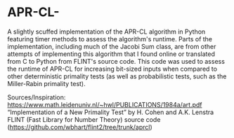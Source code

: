 # APR-CL-
A slightly scuffed implementation of the APR-CL algorithm in Python featuring timer methods to assess the algorithm's runtime. Parts of the implementation, including much of the Jacobi Sum class, are from other attempts of implementing this algorithm that I found online or translated from C to Python from FLINT's source code. This code was used to assess the runtime of APR-CL for increasing bit-sized inputs when compared to other deterministic primality tests (as well as probabilistic tests, such as the Miller-Rabin primality test). 

Sources/Inspiration:
https://www.math.leidenuniv.nl/~hwl/PUBLICATIONS/1984a/art.pdf
“Implementation of a New Primality Test” by H. Cohen and A.K. Lenstra
FLINT (Fast Library for Number Theory) source code (https://github.com/wbhart/flint2/tree/trunk/aprcl)
